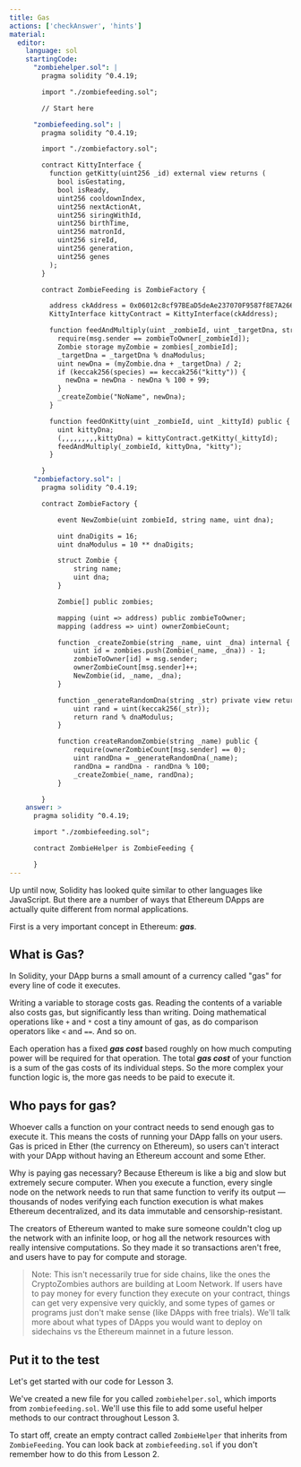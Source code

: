 ```yaml
---
title: Gas
actions: ['checkAnswer', 'hints']
material:
  editor:
    language: sol
    startingCode:
      "zombiehelper.sol": |
        pragma solidity ^0.4.19;

        import "./zombiefeeding.sol";

        // Start here

      "zombiefeeding.sol": |
        pragma solidity ^0.4.19;

        import "./zombiefactory.sol";

        contract KittyInterface {
          function getKitty(uint256 _id) external view returns (
            bool isGestating,
            bool isReady,
            uint256 cooldownIndex,
            uint256 nextActionAt,
            uint256 siringWithId,
            uint256 birthTime,
            uint256 matronId,
            uint256 sireId,
            uint256 generation,
            uint256 genes
          );
        }

        contract ZombieFeeding is ZombieFactory {

          address ckAddress = 0x06012c8cf97BEaD5deAe237070F9587f8E7A266d;
          KittyInterface kittyContract = KittyInterface(ckAddress);

          function feedAndMultiply(uint _zombieId, uint _targetDna, string species) public {
            require(msg.sender == zombieToOwner[_zombieId]);
            Zombie storage myZombie = zombies[_zombieId];
            _targetDna = _targetDna % dnaModulus;
            uint newDna = (myZombie.dna + _targetDna) / 2;
            if (keccak256(species) == keccak256("kitty")) {
              newDna = newDna - newDna % 100 + 99;
            }
            _createZombie("NoName", newDna);
          }

          function feedOnKitty(uint _zombieId, uint _kittyId) public {
            uint kittyDna;
            (,,,,,,,,,kittyDna) = kittyContract.getKitty(_kittyId);
            feedAndMultiply(_zombieId, kittyDna, "kitty");
          }

        }
      "zombiefactory.sol": |
        pragma solidity ^0.4.19;

        contract ZombieFactory {

            event NewZombie(uint zombieId, string name, uint dna);

            uint dnaDigits = 16;
            uint dnaModulus = 10 ** dnaDigits;

            struct Zombie {
                string name;
                uint dna;
            }

            Zombie[] public zombies;

            mapping (uint => address) public zombieToOwner;
            mapping (address => uint) ownerZombieCount;

            function _createZombie(string _name, uint _dna) internal {
                uint id = zombies.push(Zombie(_name, _dna)) - 1;
                zombieToOwner[id] = msg.sender;
                ownerZombieCount[msg.sender]++;
                NewZombie(id, _name, _dna);
            }

            function _generateRandomDna(string _str) private view returns (uint) {
                uint rand = uint(keccak256(_str));
                return rand % dnaModulus;
            }

            function createRandomZombie(string _name) public {
                require(ownerZombieCount[msg.sender] == 0);
                uint randDna = _generateRandomDna(_name);
                randDna = randDna - randDna % 100;
                _createZombie(_name, randDna);
            }

        }
    answer: >
      pragma solidity ^0.4.19;

      import "./zombiefeeding.sol";

      contract ZombieHelper is ZombieFeeding {

      }
---
```


Up until now, Solidity has looked quite similar to other languages like JavaScript. But there are a number of ways that Ethereum DApps are actually quite different from normal applications. 

First is a very important concept in Ethereum: **_gas_**.

## What is Gas?

In Solidity, your DApp burns a small amount of a currency called "gas" for every line of code it executes.

Writing a variable to storage costs gas. Reading the contents of a variable also costs gas, but significantly less than writing. Doing mathematical operations like `+` and `*` cost a tiny amount of gas, as do comparison operators like `<` and `==`. And so on.

Each operation has a fixed **_gas cost_** based roughly on how much computing power will be required for that operation. The total **_gas cost_** of your function is a sum of the gas costs of its individual steps. So the more complex your function logic is, the more gas needs to be paid to execute it.

## Who pays for gas?

Whoever calls a function on your contract needs to send enough gas to execute it. This means the costs of running your DApp falls on your users. Gas is priced in Ether (the currency on Ethereum), so users can't interact with your DApp without having an Ethereum account and some Ether.

Why is paying gas necessary? Because Ethereum is like a big and slow but extremely secure computer. When you execute a function, every single node on the network needs to run that same function to verify its output — thousands of nodes verifying each function execution is what makes Ethereum decentralized, and its data immutable and censorship-resistant.

The creators of Ethereum wanted to make sure someone couldn't clog up the network with an infinite loop, or hog all the network resources with really intensive computations. So they made it so transactions aren't free, and users have to pay for compute and storage.

> Note: This isn't necessarily true for side chains, like the ones the CryptoZombies authors are building at Loom Network. If users have to pay money for every function they execute on your contract, things can get very expensive very quickly, and some types of games or programs just don't make sense (like DApps with free trials). We'll talk more about what types of DApps you would want to deploy on sidechains vs the Ethereum mainnet in a future lesson.

## Put it to the test

Let's get started with our code for Lesson 3.

We've created a new file for you called `zombiehelper.sol`, which imports from `zombiefeeding.sol`. We'll use this file to add some useful helper methods to our contract throughout Lesson 3.

To start off, create an empty contract called `ZombieHelper` that inherits from `ZombieFeeding`. You can look back at `zombiefeeding.sol` if you don't remember how to do this from Lesson 2.
